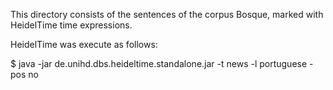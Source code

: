 This directory consists of the sentences of the corpus Bosque, marked with HeidelTime time expressions.

HeidelTime was execute as follows:

$ java -jar de.unihd.dbs.heideltime.standalone.jar -t news -l portuguese -pos no
